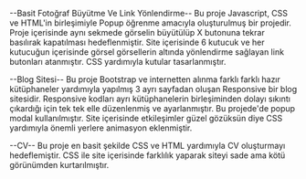 --Basit Fotoğraf Büyütme Ve Link Yönlendirme--
Bu proje Javascript, CSS ve HTML'in birleşimiyle Popup öğrenme amacıyla oluşturulmuş bir projedir. Proje içerisinde aynı sekmede görselin büyütülüp X butonuna tekrar basılırak kapatılması hedeflenmiştir. Site içerisinde 6 kutucuk ve her kutucuğun içerisinde görsel görsellerin altında yönlendirme sağlayan link butonları atanmıştır. CSS yardımıyla kutular tasarlanmıştır.

--Blog Sitesi--
Bu proje Bootstrap ve internetten alınma farklı farklı hazır kütüphaneler yardımıyla yapılmış 3 ayrı sayfadan oluşan Responsive bir blog sitesidir. Responsive kodları ayrı kütüphanelerin birleşiminden dolayı sıkıntı çıkardığı için tek tek elle düzenlenmiş ve ayarlanmıştır. Bu projede'de popup modal kullanılmıştır. Site içerisinde etkileşimler güzel gözüksün diye CSS yardımıyla önemli yerlere animasyon eklenmiştir.

--CV--
Bu proje en basit şekilde CSS ve HTML yardımıyla CV oluşturmayı hedeflemiştir. CSS ile site içerisinde farklılık yaparak siteyi sade ama kötü görünümden kurtarılmıştır.
